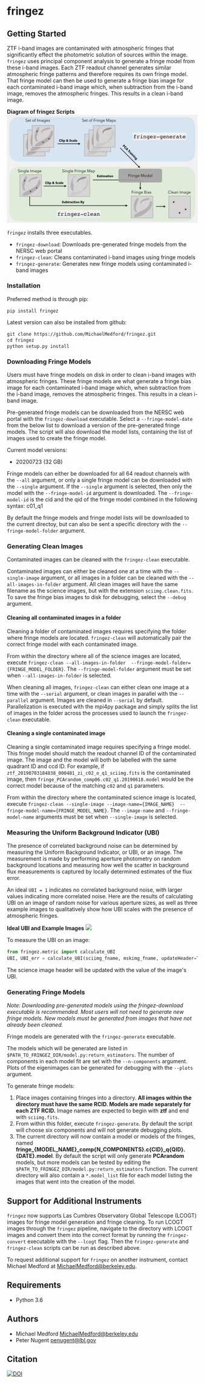 # fringez

## Getting Started

ZTF i-band images are contaminated with atmospheric fringes that significantly 
effect the photometric solution of sources within the image. ```fringez``` uses 
principal component analysis to generate a fringe model from these i-band 
images. Each ZTF readout channel generates similar atmospheric fringe patterns 
and therefore requires its own fringe model. That fringe model can then be 
used to generate a fringe bias image for each contaminated i-band image which, 
when subtraction from the i-band image, removes the atmospheric fringes. 
This results in a clean i-band image.  

**Diagram of fringez Scripts**
![](https://github.com/MichaelMedford/fringez/raw/master/figures/fringez_diagram.jpeg)

```fringez``` installs three executables.

- ```fringez-download```: Downloads pre-generated fringe models from the NERSC 
web portal
- ```fringez-clean```: Cleans contaminated i-band images using fringe models
- ```fringez-generate```: Generates new fringe models using contaminated i-band 
images

### Installation

Preferred method is through pip:

```
pip install fringez
```

Latest version can also be installed from github:
```
git clone https://github.com/MichaelMedford/fringez.git
cd fringez
python setup.py install
```

### Downloading Fringe Models
Users must have fringe models on disk in order to clean i-band images with 
atmospheric fringes. These fringe models are what generate a fringe bias 
image for each contaminated i-band image which, when subtraction from the 
i-band image, removes the atmospheric fringes. This results in a clean i-band 
image.  

Pre-generated fringe models can be downloaded from the NERSC web portal 
with the ```fringez-download``` executable. Select a ```--fringe-model-date``` 
from the below list to download a version of the pre-generated fringe models. 
The script will also download the model lists, containing the list of images 
used to create the fringe model. 

Current model versions:
* 20200723 (32 GB)

Fringe models can either be downloaded for all 64 readout channels with the 
```--all``` argument, or only a single fringe model can be downloaded with 
the ```--single``` argument. If the ```--single``` argument is selected, then 
only the model with the ```--fringe-model-id``` argument is downloaded. The 
```--fringe-model-id``` is the cid and the qid of the fringe model combined 
in the following syntax: c01_q1

By default the fringe models and fringe model lists will be downloaded to the 
current directoy, but can also be sent a specific directory with the 
```--fringe-model-folder``` argument.

### Generating Clean Images
Contaminated images can be cleaned with the ```fringez-clean``` executable.

Contaminated images can either be cleaned one at a time with the 
```--single-image``` argument, or all images in a folder can be cleaned with the 
```--all-images-in-folder``` argument. All clean images will have the same 
filename as the science images, but with the extension ```sciimg.clean.fits```. 
To save the fringe bias images to disk for debugging, select the ```--debug``` 
argument.

#### Cleaning all contaminated images in a folder

Cleaning a folder of contaminated images requires specifying the folder where 
fringe models are located. ```fringez-clean``` will automatically pair the 
correct fringe model with each contaminated image.

From within the directory where all of the science images are located, 
execute ```fringez-clean --all-images-in-folder 
--fringe-model-folder={FRINGE_MODEL_FOLDER}```. The ```--fringe-model-folder``` 
argument must be set when ```--all-images-in-folder``` is selected.

When cleaning all images, ```fringez-clean``` can either clean one image at a 
time with the ```--serial``` argument, or clean images in parallel with the 
```--parallel``` argument. Images are cleaned in ```--serial``` by default. 
Parallelization is executed with the mpi4py package and simply splits the list 
of images in the folder across the processes used to launch the 
```fringez-clean``` executable.

#### Cleaning a single contaminated image

Cleaning a single contaminated image requires specifying a fringe model. This 
fringe model should match the readout channel ID of the contaminated image. 
The image and the model will both be labelled with the same quadrant ID and 
ccd ID. For example, if ```ztf_20190703184838_000481_zi_c02_o_q1_sciimg.fits```
is the contaminated image, then 
```fringe_PCArandom_comp06.c02_q1.20190618.model``` would be the correct model 
because of the matching ``c02`` and ```q1``` parameters. 

From within the directory where the contaminated science image is located, 
execute ```fringez-clean --single-image --image-name={IMAGE_NAME} 
--fringe-model-name={FRINGE_MODEL_NAME}```. The ```--image-name``` and 
```--fringe-model-name``` arguments must be set when ```--single-image``` is 
selected.  

### Measuring the Uniform Background Indicator (UBI)
The presence of correlated background noise can be determined by measuring 
the Uniform Background Indicator, or UBI, or an image. The measurement is made 
by performing aperture photometry on random background locations and measuring 
how well the scatter in background flux measurements is captured by locally 
determined estimates of the flux error. 

An ideal `UBI = 1` indicates no correlated background noise, with larger values 
indicating more correlated noise. Here are the results of calculating UBI on 
an image of random noise for various aperture sizes, as well as three example 
images to qualitatively show how UBI scales with the presence of 
atmospheric fringes.

**Ideal UBI and Example Images**
![](https://github.com/MichaelMedford/fringez/raw/master/figures/UBI_apertures_and_examples.png)

To measure the UBI on an image:

```python
from fringez.metric import calculate_UBI
UBI, UBI_err = calculate_UBI(sciimg_fname, mskimg_fname, updateHeader=True)
```

The science image header will be updated with the value of the image's UBI.

### Generating Fringe Models
*Note: Downloading pre-generated models using the fringez-download executable 
is recommended. Most users will not need to generate new fringe models. New 
models must be generated from images that have not already been cleaned.*

Fringe models are generated with the ```fringez-generate``` executable.

The models which will be generated are listed in 
```$PATH_TO_FRINGEZ_DIR/model.py:return_estimators```. 
The number of components in each model fit are set with the 
```--n-components``` argument. Plots of the eigenimages can be generated for 
debugging with the ```--plots``` argument.
 
To generate fringe models:

1) Place images containing fringes into a directory. **All images within the 
directory must have the same RCID. Models are made separately for each ZTF 
RCID.** Image names are expected to begin with **ztf** and end with 
```sciimg.fits```. 
2) From within this folder, execute ```fringez-generate```. By default the 
script will choose six components and will not generate debugging plots. 
3) The current directory will now contain a model or models of the fringes, 
named **fringe\_{MODEL_NAME}\_comp{N_COMPONENTS}.c{CID}\_q{QID}.{DATE}.model**. 
By default the script will only generate **PCArandom** models, but more models 
can be tested by editing the 
```$PATH_TO_FRINGEZ_DIR/model.py:return_estimators``` function. The current 
directory will also contain a ```*.model_list``` file for each model listing 
the images that went into the creation of the model.

## Support for Additional Instruments

```fringez``` now supports Las Cumbres Observatory Global Telescope (LCOGT) 
images for fringe model generation and fringe cleaning. To run LCOGT images 
through the ```fringez``` pipeline, navigate to the directory with LCOGT 
images and convert them into the correct format by running the 
```fringez-convert``` executable with the ```--lcogt``` flag. Then the 
```fringez-generate``` and ```fringez-clean``` scripts can be run as 
described above.

To request additional support for ```fringez``` on another instrument, 
contact Michael Medford at MichaelMedford@berkeley.edu.

## Requirements
* Python 3.6

## Authors

* Michael Medford <MichaelMedford@berkeley.edu>
* Peter Nugent <penugent@lbl.gov>

## Citation
[![DOI](https://zenodo.org/badge/DOI/10.5281/zenodo.4247698.svg)](https://doi.org/10.5281/zenodo.4247698)